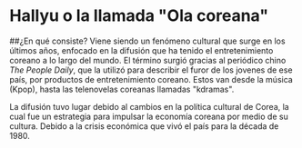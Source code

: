 # Hallyu o la llamada "Ola coreana"  

##¿En qué consiste?
Viene siendo un fenómeno cultural que surge en los últimos años, enfocado en la difusión que ha tenido el entretenimiento coreano a lo largo del mundo. El término surgió gracias al periódico chino *The People Daily*, que la utilizó para describir el furor de los jovenes de ese país, por productos de entretenimiento coreano. Estos van desde la música (Kpop), hasta las telenovelas coreanas llamadas "kdramas".  

La difusión tuvo lugar debido al cambios en la política cultural de Corea, la cual fue un estrategia para impulsar la economía coreana por medio de su cultura.  Debido a la crisis económica que vivó el país para la década de 1980. 
